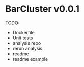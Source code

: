 # BarCluster v0.0.1

TODO:
   * Dockerfile
   * Unit tests
   * analysis repo
   * rerun analysis
   * readme
   * readme example
